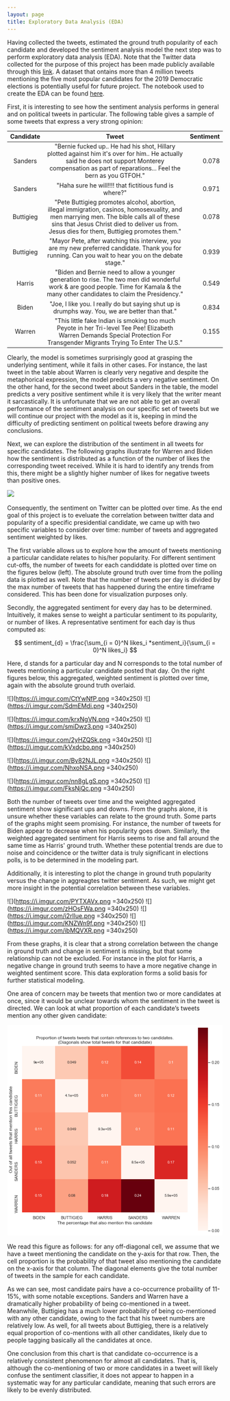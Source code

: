 ```yaml
---
layout: page
title: Exploratory Data Analysis (EDA)
---
```



Having collected the tweets, estimated the ground truth popularity of each candidate and developed the sentiment analysis model the next step was to perform exploratory data analysis (EDA). Note that the Twitter data collected for the purpose of this project has been made publicly available through this [link](https://drive.google.com/drive/u/1/folders/1kqZFj4rTtfL4D7No-8u6IZmoz3eySciz). A dataset that ontains more than 4 million tweets mentioning the five most popular candidates for the 2019 Democratic elections is potentially useful for future project. The notebook used to create the EDA can be found [here](https://github.com/benlevyx/twitter-polling/blob/master/notebooks/EDA/Twitter%20Polling%20EDA.ipynb).

First, it is interesting to see how the sentiment analysis performs in general and on political tweets in particular. The following table gives a sample of some tweets that express a very strong opinion:

| Candidate | Tweet        | Sentiment    |
| :-------------: |:-------------:| -----:|
| Sanders | "Bernie fucked up.. He had his shot, Hillary plotted against him it's over for him.. He actually said he does not support Monterey compensation as part of reparations... Feel the bern as you GTFOH."     | 0.078 |
| Sanders   | "Haha sure he will!!!! that fictitious fund is where?"     | 0.971 |
| Buttigieg | "Pete Buttigieg promotes alcohol, abortion, illegal immigration, casinos, homosexuality, and men marrying men. The bible calls all of these sins that Jesus Christ died to deliver us from. Jesus dies for them, Buttigieg promotes them." | 0.078 |
| Buttigieg | "Mayor Pete, after watching this interview, you are my new preferred candidate. Thank you for running. Can you wait to hear you on the debate stage." | 0.939 |
| Harris | "Biden and Bernie need to allow a younger generation to rise. The two men did wonderful work & are good people. Time for Kamala & the many other candidates to claim the Presidency." | 0.549 |
| Biden | "Joe, I like you. I really do but saying shut up is drumphs way. You, we are better than that." | 0.834 |
| Warren | "This little fake Indian is smoking too much Peyote in her Tri-level Tee Pee! Elizabeth Warren Demands Special Protection For Transgender Migrants Trying To Enter The U.S." | 0.155 |

Clearly, the model is sometimes surprisingly good at grasping the underlying sentiment, while it fails in other cases. For instance, the last tweet in the table about Warren is clearly very negative and despite the metaphorical expression, the model predicts a very negative sentiment. On the other hand, for the second tweet about Sanders in the table, the model predicts a very positive sentiment while it is very likely that the writer meant it sarcastically. It is unfortunate that we are not able to get an overall performance of the sentiment analysis on our specific set of tweets but we will continue our project with the model as it is, keeping in mind the difficulty of predicting sentiment on political tweets before drawing any conclusions. 

Next, we can explore the distribution of the sentiment in all tweets for specific candidates. The following graphs illustrate for Warren and Biden how the sentiment is distributed as a function of the number of likes the corresponding tweet received. While it is hard to identify any trends from this, there might be a slightly higher number of likes for negative tweets than positive ones. 

![](https://i.imgur.com/s7eo0l7.png)

Consequently, the sentiment on Twitter can be plotted over time. As the end goal of this project is to eveluate the correlation between twitter data and popularity of a specific presidential candidate, we came up with two specific variables to consider over time: number of tweets and aggregated sentiment weighted by likes. 

The first variable allows us to explore how the amount of tweets mentioning a particular candidate relates to his/her popularity. For different sentiment cut-offs, the number of tweets for each candiddate is plotted over time on the figures below (left). The absolute ground truth over time from the polling data is plotted as well. Note that the number of tweets per day is divided by the max number of tweets that has happened during the entire timeframe considered. This has been done for visualization purposes only.

Secondly, the aggregated sentiment for every day has to be determined. Intuitively, it makes sense to weight a particular sentiment to its popularity, or number of likes. A representative sentiment for each day is thus computed as:

$$ 
sentiment_{d} = \frac{\sum_{i = 0}^N likes_i *sentiment_i}{\sum_{i = 0}^N likes_i}
$$

Here, d stands for a particular day and N corresponds to the total number of tweets mentioning a particular candidate posted that day. On the right figures below, this aggregated, weighted sentiment is plotted over time, again with the absolute ground truth overlaid.

![](https://i.imgur.com/CtYwNfP.png =340x250)
![](https://i.imgur.com/SdmEMdi.png =340x250)

![](https://i.imgur.com/krxNgVN.png =340x250)
![](https://i.imgur.com/smiDwz3.png =340x250)

![](https://i.imgur.com/2yHZQSk.png =340x250)
![](https://i.imgur.com/kVxdcbo.png =340x250)

![](https://i.imgur.com/By82NJL.png =340x250)
![](https://i.imgur.com/NhxoNSA.png =340x250)

![](https://i.imgur.com/nn8gLgS.png =340x250)
![](https://i.imgur.com/FksNjQc.png =340x250)

Both the number of tweets over time and the weighted aggregated sentiment show significant ups and downs. From the graphs alone, it is unsure whether these variables can relate to the ground truth. Some parts of the graphs might seem promising. For instance, the number of tweets for Biden appear to decrease when his popularity goes down. Similarly, the weighted aggregated sentiment for Harris seems to rise and fall around the same time as Harris' ground truth. Whether these potential trends are due to noise and coincidence or the twitter data is truly significant in elections polls, is to be determined in the modeling part.

Additionally, it is interesting to plot the change in ground truth popularity versus the change in aggreagtes twitter sentiment. As such, we might get more insight in the potential correlation between these variables. 

![](https://i.imgur.com/PYTXAVx.png =340x250)
![](https://i.imgur.com/zHOsFWa.png =340x250)
![](https://i.imgur.com/i2rllue.png =340x250)
![](https://i.imgur.com/KNZWn9f.png =340x250)
![](https://i.imgur.com/ibMQVXR.png =340x250)

From these graphs, it is clear that a strong correlation between the change in ground truth and change in sentiment is missing, but that some relationship can not be excluded. For instance in the plot for Harris, a negative change in ground truth seems to have a more negative change in weighted sentiment score. This data exploration forms a solid basis for further statistical modeling. 

One area of concern may be tweets that mention two or more candidates at once, since it would be unclear towards whom the sentiment in the tweet is directed. We can look at what proportion of each candidate’s tweets mention any other given candidate:

![](/assets/img/collocation_matrix.png)

We read this figure as follows: for any off-diagonal cell, we assume that we have a tweet mentioning the candidate on the y-axis for that row. Then, the cell proportion is the probability of that tweet also mentioning the candidate on the x-axis for that column. The diagonal elements give the total number of tweets in the sample for each candidate.

As we can see, most candidate pairs have a co-occurrence probaility of 11-15%, with some notable exceptions. Sanders and Warren have a dramatically higher probability of being co-mentioned in a tweet. Meanwhile, Buttigieg has a much lower probability of being co-mentioned with any other candidate, owing to the fact that his tweet numbers are relatively low. As well, for all tweets about Buttigieg, there is a relatively equal proportion of co-mentions with all other candidates, likely due to people tagging basically all the candidates at once.

One conclusion from this chart is that candidate co-occurrence is a relatively consistent phenomenon for almost all candidates. That is, although the co-mentioning of two or more candidates in a tweet will likely confuse the sentiment classifier, it does not appear to happen in a systematic way for any particular candidate, meaning that such errors are likely to be evenly distributed.